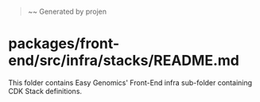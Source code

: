 > ~~ Generated by projen
# packages/front-end/src/infra/stacks/README.md
This folder contains Easy Genomics' Front-End infra sub-folder containing CDK Stack definitions.